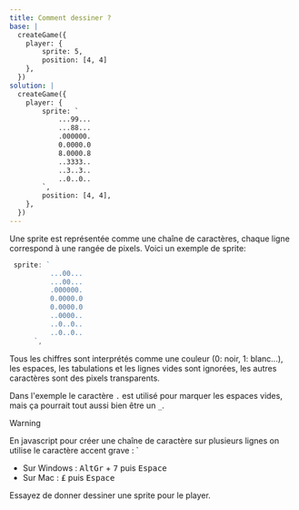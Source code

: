 ```yaml
---
title: Comment dessiner ?
base: |
  createGame({
    player: {
        sprite: 5,
        position: [4, 4]
    },
  })
solution: |
  createGame({
    player: {
        sprite: `
            ...99...
            ...88...
            .000000.
            0.0000.0
            8.0000.8
            ..3333..
            ..3..3..
            ..0..0..
        `,
        position: [4, 4],
    },
  })
---
```


Une sprite est représentée comme une chaîne de caractères, chaque ligne correspond à une rangée de pixels. Voici un exemple de sprite:

```js
 sprite: `
          ...00...
          ...00...
          .000000.
          0.0000.0
          0.0000.0
          ..0000..
          ..0..0..
          ..0..0..
      `,
```

Tous les chiffres sont interprétés comme une couleur (0: noir, 1: blanc...), les espaces, les tabulations et les lignes vides sont ignorées, les autres caractères sont des pixels transparents.

Dans l'exemple le caractère `.` est utilisé pour marquer les espaces vides, mais ça pourrait tout aussi bien être un `_`.

> [!WARNING]
> En javascript pour créer une chaîne de caractère sur plusieurs lignes on utilise le caractère accent grave : `
>
> - Sur Windows : <kbd>AltGr</kbd> + <kbd>7</kbd> puis <kbd>Espace</kbd>
> - Sur Mac : <kbd>£</kbd> puis <kbd>Espace</kbd>

Essayez de donner dessiner une sprite pour le player.
